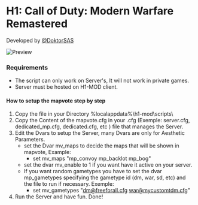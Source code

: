 # H1: Call of Duty: Modern Warfare Remastered 
Developed by [@DoktorSAS](https://twitter.com/DoktorSAS)

![Preview](https://pbs.twimg.com/media/Fn9U5ubXgAEpzCg?format=jpg&name=large)

### Requirements

- The script can only work on Server's, It will not work in private games.
- Server must be hosted on H1-MOD client.

#### How to setup the mapvote step by step 

 1) Copy the file in your Directory %localappdata%\h1-mod\scripts\
 3) Copy the Content of the mapvote.cfg in your .cfg (Exemple: server.cfg, dedicated_mp.cfg, dedicated.cfg, etc ) file that manages the Server.
 4) Edit the Dvars to setup the Server, many Dvars are only for Aesthetic Parameters.
    - set the Dvar mv_maps to decide the maps that will be shown in mapvote, Example:
        - set mv_maps "mp_convoy mp_backlot mp_bog"
    - set the dvar mv_enable to 1 if you want have it active on your server.
    - If you want random gametypes you have to set the dvar mp_gametypes specifying the gametype id (dm, war, sd, etc) and the file to run if necessary. Exemple:
        - set mv_gametypes "dm@freeforall.cfg war@mycustomtdm.cfg"
 5) Run the Server and have fun. Done!
